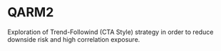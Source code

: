 # QARM2
 Exploration of Trend-Followind (CTA Style) strategy in order to reduce downside risk and high correlation exposure. 

